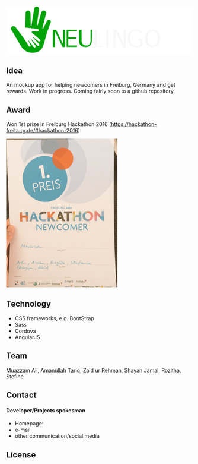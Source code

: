 <img src="www/images/neulogo.png" > </br>
## Idea
An mockup app for helping newcomers in Freiburg, Germany and get rewards.
Work in progress. Coming fairly soon to a github repository.

## Award
Won 1st prize in Freiburg Hackathon 2016 (https://hackathon-freiburg.de/#hackathon-2016)

<img src="www/images/award.jpg" width="300px">

## Technology
* CSS frameworks, e.g. BootStrap
* Sass
* Cordova
* AngularJS

## Team
Muazzam Ali, Amanullah Tariq, Zaid ur Rehman, Shayan Jamal, Rozitha, Stefine 


## Contact
#### Developer/Projects spokesman
* Homepage: 
* e-mail: 
* other communication/social media

## License 


